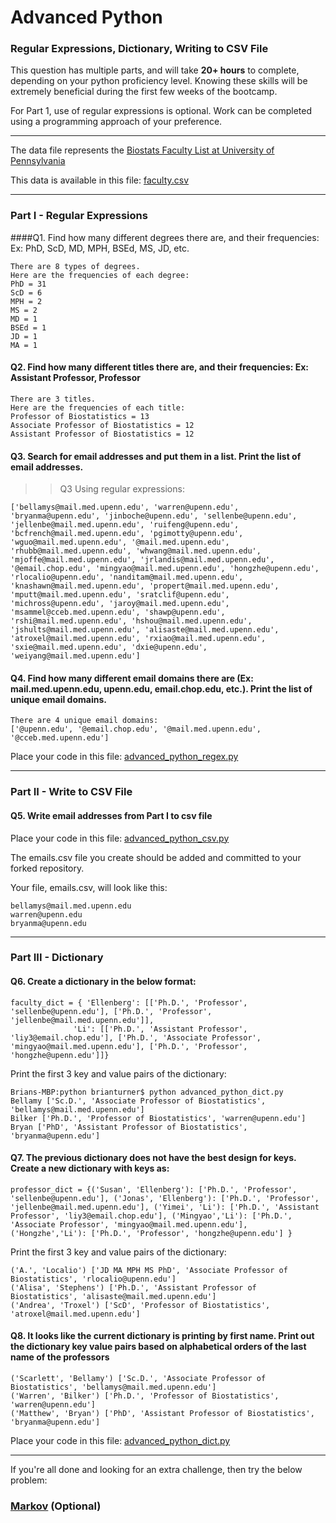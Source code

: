 # Advanced Python    

### Regular Expressions, Dictionary, Writing to CSV File  

This question has multiple parts, and will take **20+ hours** to complete, depending on your python proficiency level.  Knowing these skills will be extremely beneficial during the first few weeks of the bootcamp.

For Part 1, use of regular expressions is optional.  Work can be completed using a programming approach of your preference. 

---

The data file represents the [Biostats Faculty List at University of Pennsylvania](http://www.med.upenn.edu/cceb/biostat/faculty.shtml)

This data is available in this file:  [faculty.csv](python/faculty.csv)

--- 

### Part I - Regular Expressions  


####Q1. Find how many different degrees there are, and their frequencies: Ex:  PhD, ScD, MD, MPH, BSEd, MS, JD, etc.

>>

```console
There are 8 types of degrees.
Here are the frequencies of each degree:
PhD = 31
ScD = 6
MPH = 2
MS = 2
MD = 1
BSEd = 1
JD = 1
MA = 1
``` 

#### Q2. Find how many different titles there are, and their frequencies:  Ex:  Assistant Professor, Professor

>> 

```console
There are 3 titles.
Here are the frequencies of each title:
Professor of Biostatistics = 13
Associate Professor of Biostatistics = 12
Assistant Professor of Biostatistics = 12 
```


#### Q3. Search for email addresses and put them in a list.  Print the list of email addresses.

>> Q3 Using regular expressions:

```console
['bellamys@mail.med.upenn.edu', 'warren@upenn.edu', 'bryanma@upenn.edu', 'jinboche@upenn.edu', 'sellenbe@upenn.edu', 'jellenbe@mail.med.upenn.edu', 'ruifeng@upenn.edu', 'bcfrench@mail.med.upenn.edu', 'pgimotty@upenn.edu', 'wguo@mail.med.upenn.edu', '@mail.med.upenn.edu', 'rhubb@mail.med.upenn.edu', 'whwang@mail.med.upenn.edu', 'mjoffe@mail.med.upenn.edu', 'jrlandis@mail.med.upenn.edu', '@email.chop.edu', 'mingyao@mail.med.upenn.edu', 'hongzhe@upenn.edu', 'rlocalio@upenn.edu', 'nanditam@mail.med.upenn.edu', 'knashawn@mail.med.upenn.edu', 'propert@mail.med.upenn.edu', 'mputt@mail.med.upenn.edu', 'sratclif@upenn.edu', 'michross@upenn.edu', 'jaroy@mail.med.upenn.edu', 'msammel@cceb.med.upenn.edu', 'shawp@upenn.edu', 'rshi@mail.med.upenn.edu', 'hshou@mail.med.upenn.edu', 'jshults@mail.med.upenn.edu', 'alisaste@mail.med.upenn.edu', 'atroxel@mail.med.upenn.edu', 'rxiao@mail.med.upenn.edu', 'sxie@mail.med.upenn.edu', 'dxie@upenn.edu', 'weiyang@mail.med.upenn.edu']
```


#### Q4. Find how many different email domains there are (Ex:  mail.med.upenn.edu, upenn.edu, email.chop.edu, etc.).  Print the list of unique email domains.

>> 

```console
There are 4 unique email domains:
['@upenn.edu', '@email.chop.edu', '@mail.med.upenn.edu', '@cceb.med.upenn.edu'] 
```

Place your code in this file: [advanced_python_regex.py](python/advanced_python_regex.py)

---

### Part II - Write to CSV File

#### Q5.  Write email addresses from Part I to csv file

Place your code in this file: [advanced_python_csv.py](python/advanced_python_csv.py)

The emails.csv file you create should be added and committed to your forked repository.

Your file, emails.csv, will look like this:
```
bellamys@mail.med.upenn.edu
warren@upenn.edu
bryanma@upenn.edu
```

---

### Part III - Dictionary

#### Q6.  Create a dictionary in the below format:
```
faculty_dict = { 'Ellenberg': [['Ph.D.', 'Professor', 'sellenbe@upenn.edu'], ['Ph.D.', 'Professor', 'jellenbe@mail.med.upenn.edu']],
              'Li': [['Ph.D.', 'Assistant Professor', 'liy3@email.chop.edu'], ['Ph.D.', 'Associate Professor', 'mingyao@mail.med.upenn.edu'], ['Ph.D.', 'Professor', 'hongzhe@upenn.edu']]}
```
Print the first 3 key and value pairs of the dictionary:

>>

```console
Brians-MBP:python brianturner$ python advanced_python_dict.py 
Bellamy ['Sc.D.', 'Associate Professor of Biostatistics', 'bellamys@mail.med.upenn.edu']
Bilker ['Ph.D.', 'Professor of Biostatistics', 'warren@upenn.edu']
Bryan ['PhD', 'Assistant Professor of Biostatistics', 'bryanma@upenn.edu']
```
 

#### Q7.  The previous dictionary does not have the best design for keys.  Create a new dictionary with keys as:

```
professor_dict = {('Susan', 'Ellenberg'): ['Ph.D.', 'Professor', 'sellenbe@upenn.edu'], ('Jonas', 'Ellenberg'): ['Ph.D.', 'Professor', 'jellenbe@mail.med.upenn.edu'], ('Yimei', 'Li'): ['Ph.D.', 'Assistant Professor', 'liy3@email.chop.edu'], ('Mingyao','Li'): ['Ph.D.', 'Associate Professor', 'mingyao@mail.med.upenn.edu'], ('Hongzhe','Li'): ['Ph.D.', 'Professor', 'hongzhe@upenn.edu'] }
```

Print the first 3 key and value pairs of the dictionary:

>>

```console
('A.', 'Localio') ['JD MA MPH MS PhD', 'Associate Professor of Biostatistics', 'rlocalio@upenn.edu']
('Alisa', 'Stephens') ['Ph.D.', 'Assistant Professor of Biostatistics', 'alisaste@mail.med.upenn.edu']
('Andrea', 'Troxel') ['ScD', 'Professor of Biostatistics', 'atroxel@mail.med.upenn.edu']
```
 
#### Q8.  It looks like the current dictionary is printing by first name.  Print out the dictionary key value pairs based on alphabetical orders of the last name of the professors

>>

```console
('Scarlett', 'Bellamy') ['Sc.D.', 'Associate Professor of Biostatistics', 'bellamys@mail.med.upenn.edu']
('Warren', 'Bilker') ['Ph.D.', 'Professor of Biostatistics', 'warren@upenn.edu']
('Matthew', 'Bryan') ['PhD', 'Assistant Professor of Biostatistics', 'bryanma@upenn.edu']
``` 

Place your code in this file: [advanced_python_dict.py](python/advanced_python_dict.py)

--- 

If you're all done and looking for an extra challenge, then try the below problem:  

### [Markov](python/markov.py) (Optional)

